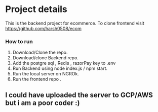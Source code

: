 # Project details

This is the backend project for ecommerce.
To clone frontend visit https://github.com/harsh0508/ecom


### How to run

1. Download/Clone the repo.
2. Download/clone Backend repo.
3. Add the postgre sql , Redis , razorPay key to .env
4. Run Backend using node index.js / npm start.
5. Run the local server on NGROk. 
6. Run the frontend repo .

## I could have uploaded the server to GCP/AWS but i am a poor coder :)


